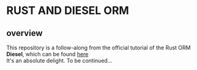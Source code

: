 # **RUST AND DIESEL ORM**

## **overview**

This repository is a follow-along from the official tutorial of the Rust ORM **Diesel**, which can be found [here](https://diesel.rs/guides/getting-started.html)<br>
It's an absolute delight.
To be continued...
